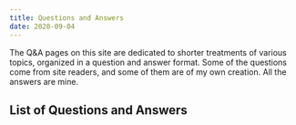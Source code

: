 ```yaml
---
title: Questions and Answers
date: 2020-09-04
---
```


The Q&A pages on this site are dedicated to shorter treatments of various topics, organized in a question and answer format. Some of the questions come from site readers, and some of them are of my own creation. All the answers are mine.

## List of Questions and Answers
